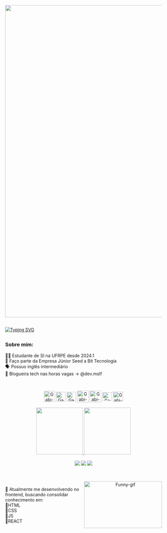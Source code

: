 <div align="center">
<img src="https://github.com/user-attachments/assets/ad12ba88-8156-43e5-9aca-61737122897f" width="1000px" />
</div>

<br>

[![Typing SVG](https://readme-typing-svg.herokuapp.com?font=Fira+Code&weight=100&size=25&duration=4000&pause=1000&color=1700d1&center=true&vCenter=true&random=false&width=1000&lines=Estudante+de+Sistemas+de+Informação+em+desenvolvimento)](https://git.io/typing-svg)
##
### Sobre mim: 
👩‍💻 Estudante de SI na UFRPE desde 2024.1
<br>
💙 Faço parte da Empresa Júnior Seed a Bit Tecnologia
<br>
🗣️ Possuo inglês intermediário
<br>
📱 Blogueira tech nas horas vagas -> @dev.mslf
##
  <div style="display: inline_block"><br>
  <div align="center">
  <img align="center" alt="Gabi-HTML" height="35" width="35" src="https://github.com/user-attachments/assets/56015961-1d55-4a99-8bcf-b1990978c66c">
  <img align="center" alt="Gabi-CSS" height="30" width="30" src="https://github.com/user-attachments/assets/05832451-058e-4e29-bda4-988683547056">
  <img align="center" alt="Gabi-JS" height="30" width="30" src="https://github.com/user-attachments/assets/70107188-8699-4dd2-b307-b0dc80c87b70">
  <img align="center" alt="Gabi-react" height="37" width="37" src="https://github.com/user-attachments/assets/8757d0b6-9756-404a-8098-57e28ec9f2d9">
  <img align="center" alt="Gabi-git" height="37" width="37" src="https://github.com/user-attachments/assets/66dc5c40-d158-4e83-b4c6-34668748744b">
  <img align="center" alt="Gabi-figma" height="27" width="30" src="https://github.com/user-attachments/assets/b9b4fa25-600c-4e01-8ba4-ad08add72441">
  <img align="center" alt="Gabi-python" height="32" width="32" src="https://github.com/user-attachments/assets/f2751354-79b7-4555-9be7-552a8780d856">
  
</div>
 <br>
  <div align="center">
  <a href="https://github.com/Dev-mslf">
    <img height="150em" src="https://github-readme-stats.vercel.app/api?username=Dev-mslf&count_private=false&include_all_commits=true&show_icons=true&theme=dracula&hide_border=false&show_owner=true"/>
    <img height="150em" src="https://github-readme-stats.vercel.app/api/top-langs/?username=Dev-mslf&theme=dracula&hide_border=false&&layout=compact"/>
  <br> 
  </a>
<div> 
  <br>
  <a href="https://www.linkedin.com/in/gabrielle-lopes-05895b295/" target="_blank"><img src="https://img.shields.io/badge/-LinkedIn-%230077B5?style=for-the-badge&logo=linkedin&logoColor=white" target="_blank"></a>
 	<a href = "mailto:dev.mslf@gmail.com"><img src="https://img.shields.io/badge/-Gmail-%23333?style=for-the-badge&logo=gmail&logoColor=white" target="_blank"></a>
  <a href="https://www.instagram.com/dev.mslf/" target="_blank"><img src="https://img.shields.io/badge/-Instagram-%23E4405F?style=for-the-badge&logo=instagram&logoColor=white" target="_blank"></a>
<br>
</div>
<div> 
<br>

##
 <img align="right" alt="Funny-gif" height="150" width="250" src="https://i.giphy.com/media/v1.Y2lkPTc5MGI3NjExNG9mcHFuMW10NDB0YWhsOWZrNWpxZWh2OXRkempibDg3Njh5bjBlOSZlcD12MV9pbnRlcm5hbF9naWZfYnlfaWQmY3Q9Zw/ZVik7pBtu9dNS/giphy.gif">
</div>
<br>
<div align="left">
🔶 Atualmente me desenvolvendo no frontend, buscando consolidar conhecimento em: <br>
  🔹HTML <br>
  🔹CSS <br>
  🔹JS <br>
  🔹REACT <br>
</div>
